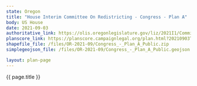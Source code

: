 ```yaml
---
state: Oregon
title: "House Interim Committee On Redistricting - Congress - Plan A"
body: US House
date: 2021-09-03
authoritative_link: https://olis.oregonlegislature.gov/liz/2021I1/Committees/HRED/2021-09-03-08-00/MeetingMaterials
planscore_link: https://planscore.campaignlegal.org/plan.html?20210903T163412.788452763Z
shapefile_file: /files/OR-2021-09/Congress_-_Plan_A_Public.zip
simplegeojson_file: /files/OR-2021-09/Congress_-_Plan_A_Public.geojson

layout: plan-page
---
```


{{ page.title }}
